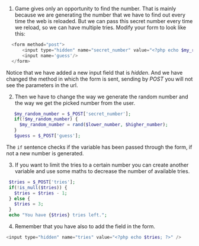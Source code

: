 1. Game gives only an opportunity to find the number. That is mainly because we are generating the number that we have to find out every time the web is reloaded. But we can pass this secret number every time we reload, so we can have multiple tries. Modify your form to look like this:

  ```php
    <form method="post">
        <input type="hidden" name="secret_number" value="<?php echo $my_random_number; ?>" />
        <input name='guess'/>
    </form>
  ```

  Notice that we have added a new input field that is *hidden*. And we have changed the method in which the form is sent, sending by *POST* you will not see the parameters in the url.

2. Then we have to change the way we generate the random number and the way we get the picked number from the user.

 ```php
    $my_random_number = $_POST['secret_number'];
    if(!$my_random_number) {
      $my_random_number = rand($lower_number, $higher_number);
    }
    $guess = $_POST['guess'];
 ```

 The `if` sentence checks if the variable has been passed through the form, if not a new number is generated.

3. If you want to limit the tries to a certain number you can create another variable and use some maths to decrease the number of available tries.

  ```php
   $tries = $_POST['tries'];
   if(!is_null($tries)) {
     $tries = $tries - 1;
   } else {
     $tries = 3;
   }
   echo "You have {$tries} tries left.";
  ```

4. Remember that you have also to add the field in the form.

  ```php
  <input type="hidden" name="tries" value="<?php echo $tries; ?>" />
  ```

